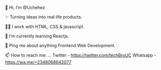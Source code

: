 👋 Hi, I’m @Uchehez

✨ Turning ideas into real life products.

👨‍💻 I work with HTML, CSS & javascript.

🔭 I’m currently learning Reactjs.

💬 Ping me about anything Frontend Web Development.

📫 How to reach me: ...
  Twitter - https://twitter.com/techBroUC
  Whatsapp - https://wa.me/+2348068642077

